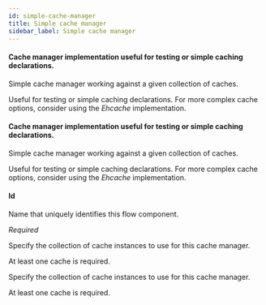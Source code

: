 ```yaml
---
id: simple-cache-manager
title: Simple cache manager
sidebar_label: Simple cache manager
---
```

#### Cache manager implementation useful for testing or simple caching declarations.
Simple cache manager working against a given collection of caches.

Useful for testing or simple caching declarations. For more complex cache options, consider using the <i>Ehcache</i> implementation.

#### Cache manager implementation useful for testing or simple caching declarations.
Simple cache manager working against a given collection of caches.

Useful for testing or simple caching declarations. For more complex cache options, consider using the <i>Ehcache</i> implementation.

#### Id
Name that uniquely identifies this flow component.

<i>Required</i>


Specify the collection of cache instances to use for this cache manager.

At least one cache is required.


Specify the collection of cache instances to use for this cache manager.

At least one cache is required.

